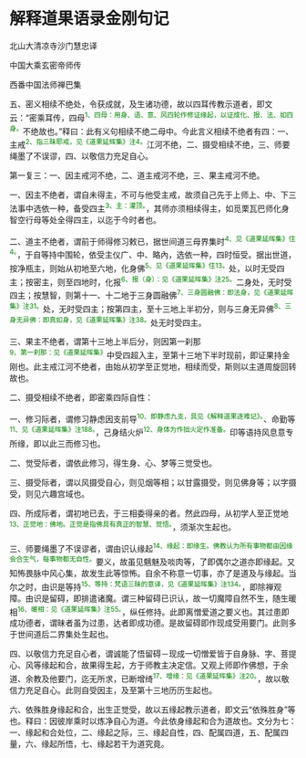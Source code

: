 # 解释道果语录金刚句记

北山大清凉寺沙门慧忠译

中国大乘玄密帝师传

西番中国法师禅巴集

五、密义相续不绝处，令获成就，及生诸功德，故以四耳传教示道者，即文云：“密乘耳传，四母<sup><font color="green">1、四母：用身、语、意、风四轮作修证缘起，以证成化、报、法、如四身。</font></sup>不绝故也。”释曰：此有义句相续不绝二母中。今此言义相续不绝者有四：一、主戒<sup><font color="green">2、指三昧耶戒，见《道果延辉集》注4。</font></sup>江河不绝，二、摄受相续不绝，三、师要绳墨了不误谬，四、以敬信力充足自心。

第一复三：一、因主戒河不绝，二、道主戒河不绝，三、果主戒河不绝。

一、因主不绝者，谓自未得主，不可与他受主戒，故须自己先于上师上、中、下三法事中选依一种，备受四主<sup><font color="green">3、主：灌顶。</font></sup>，其师亦须相续得主，如觅栗瓦巴师化身智空行母等处全得四主，以迄于今时者也。

二、道主不绝者，谓前于师得修习敕已，据世间道三母界集时<sup><font color="green">4、见《道果延晖集》住4。</font></sup>，于自等持中围轮，依受主仪广、中、略內，选依一种，四时恒受。据出世道，按净瓶主，则始从初地至六地，化身佛<sup><font color="green">5、见《道果延晖集》住13。</font></sup>处，以时无受四主；按密主，则至四地时，化报<sup><font color="green">6、报（身）：见《道果延晖集》注25。</font></sup>二身处，无时受四主；按慧智，则第十一、十二地于三身圆融佛<sup><font color="green">7、三身圆融佛：即法身，见《道果延晖集》注31。</font></sup>处，无时受四主；按第四主，至十三地上半初分，则与三身无异佛<sup><font color="green">8、三身无异佛：即真如身，见《道果延晖集》注38。</font></sup>处无时受四主。

三、果主不绝者，谓第十三地上半后分，则因第一刹那<sup><font color="green">9、第一刹那：见《道果延晖集》</font></sup>中受四超入主，至第十三地下半时现前，即证果持金刚也。此主戒江河不绝者，由始从初学至正觉地，相续而受，斯则以主道周旋回转故也。

二、摄受相续不绝者，即密乘四际自性：

一、修习际者，谓修习静虑因支前导<sup><font color="green">10、即静虑九支，具见《解释道果逐难记》。</font></sup>、命勤等<sup><font color="green">11、见《道果延晖集》注188。</font></sup>，己身结火炉<sup><font color="green">12、身体为作拙火定作准备。</font></sup>印等语持风息意专所缘，即以此三而修习也。

二、觉受际者，谓依此修习，得生身、心、梦等三觉受也。

三、摄受际者，谓以风摄受自心，则见烟等相；以甘露摄受，则见佛身等；以字摄受，则见六趣宫域也。

四、所成际者，谓初地已去，于三相委得亲的者。然此四母，从初学人至正觉地<sup><font color="green">13、正觉地：佛地。正觉是指佛具有真正的智慧、觉悟。</font></sup>，须渐次生起也。

三、师要绳墨了不误谬者，谓由识认缘起<sup><font color="green">14、缘起：即缘生。佛教认为所有事物都由因缘会合生气，每事物都无自性。</font></sup>要义，故虽见魑魅及啖肉等，了即偶尔之道亦即缘起。又知怖畏脉中风心集，故发生此等惊怖。自余不称意一切事，亦了是道及与缘起。当尔之时，由识是等持<sup><font color="green">15、等持：梵语三昧的意译，见《道果延晖集》注134。</font></sup>，即除禅观障。由识是留碍，即排遣诸魔。谓三种留碍已识认，故一切魔障自然不生，随生暖相<sup><font color="green">16、暖相：见《道果延晖集》注55。</font></sup>，纵任修持。此即离憎爱道之要义也。其过患即成功德者，谓昧者虽为过患，达者即成功德。是故留碍即作现成受用要门。此则多于世间道后二界集处生起也。

四、以敬信力充足自心者，谓诚能了悟留碍－现成一切憎爱皆于自身脉、字、菩提心、风等缘起和合，故果得生起，方于师教主决定信。又观上师即作佛想，于余道、余教及他要门，迄无所求，已断增绮<sup><font color="green">17、增缘：见《道果延晖集》注20。</font></sup>，故以敬信力充足自心。此则自受因主，及至第十三地历历生起也。

六、依殊胜身缘起和合，出生正觉受，故以五缘起教示道者，即文云“依殊胜身”等也。释曰：因彼岸乘时以炼净自心为道。今此依身缘起和合为道故也。文分为七：一、缘起和合处位，二、缘起之际，三、缘起自性，四、配属四道，五、配属四量，六、缘起所悟，七、缘起若干为道究竟。
